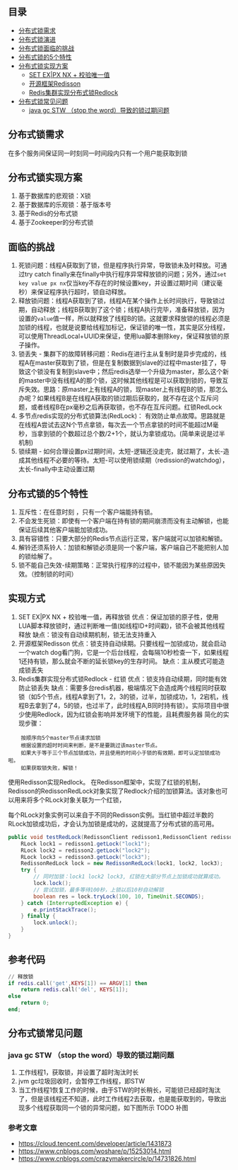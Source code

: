 ## 目录
* [分布式锁需求](#分布式锁需求)
* [分布式锁演进](#分布式锁实现方案)
* [分布式锁面临的挑战](#面临的挑战)
* [分布式锁的5个特性](#分布式锁的5个特性)
* [分布式锁实现方案](#实现方式)
    * [SET EX|PX NX + 校验唯一值](#实现方式)
    * [开源框架Redisson](#实现方式)
    * [Redis集群实现分布式锁Redlock](#实现方式)
* [分布式锁常见问题](#分布式锁常见问题)
    * [java gc STW （stop the word）导致的锁过期问题](#分布式锁常见问题)

## 分布式锁需求
在多个服务间保证同一时刻同一时间段内只有一个用户能获取到锁

## 分布式锁实现方案
1. 基于数据库的悲观锁：X锁
2. 基于数据库的乐观锁：基于版本号
3. 基于Redis的分布式锁
4. 基于Zookeeper的分布式锁

## 面临的挑战
1. 死锁问题：线程A获取到了锁，但是程序执行异常，导致锁未及时释放。可通过try catch finally来在finally中执行程序异常释放锁的问题；另外，通过`set key value px nx`仅当key不存在的时候设置key，并设置过期时间（建议毫秒）来保证程序执行超时，锁自动释放。
2. 释放锁问题：线程A获取到了锁，线程A在某个操作上长时间执行，导致锁过期，自动释放；线程B获取到了这个锁；线程A执行完毕，准备释放锁，因为设置的`value`值一样，所以就释放了线程B的锁。这就要求释放锁的线程必须是加锁的线程，也就是说要给线程加标记，保证锁的唯一性，其实是区分线程，可以使用ThreadLocal+UUID来保证，使用lua脚本删除key，保证释放锁的原子操作。
3. 锁丢失 - 集群下的故障转移问题：Redis在进行主从复制时是异步完成的，线程A在master获取到了锁，但是在复制数据到slave的过程中master挂了，导致这个锁没有复制到slave中；然后redis选举一个升级为master，那么这个新的master中没有线程A的那个锁，这时候其他线程是可以获取到锁的，导致互斥失效。思路：原master上有线程A的锁，现master上有线程B的锁，那怎么办呢？如果线程B是在线程A获取的锁过期后获取的，就不存在这个互斥问题，或者线程B在px毫秒之后再获取锁，也不存在互斥问题。红锁RedLock
4. 多节点redis实现的分布式锁算法(RedLock)： 有效防止单点故障。思路就是在线程A尝试去这N个节点拿锁，每次去一个节点拿锁的时间不能超过M毫秒，当拿到锁的个数超过总个数/2+1个，就认为拿锁成功。(简单来说是过半机制)
5. 锁续期 - 如何合理设置px过期时间，太短-逻辑还没走完，就过期了，太长-造成其他线程不必要的等待。太短-可以使用锁续期（redission的watchdog），太长-finally中主动设置过期

## 分布式锁的5个特性
1. 互斥性：在任意时刻 ，只有一个客户端能持有锁。
2. 不会发生死锁：即使有一个客户端在持有锁的期间崩溃而没有主动解锁，也能保证后续其他客户端能加锁成功。
3. 具有容错性：只要大部分的Redis节点运行正常，客户端就可以加锁和解锁。
4. 解铃还须系铃人：加锁和解锁必须是同一个客户端，客户端自己不能把别人加的锁给解了。
5. 锁不能自己失效-续期策略：正常执行程序的过程中，锁不能因为某些原因失效。（控制锁的时间）

## 实现方式
1. SET EX|PX NX + 校验唯一值，再释放锁
优点：保证加锁的原子性，使用LUA脚本释放锁时，通过判断唯一值(如线程ID+时间戳)，锁不会被其他线程释放
缺点：锁没有自动续期机制，锁无法支持重入
2. 开源框架Redisson
优点：锁支持自动续期。只要线程一加锁成功，就会启动一个watch dog看门狗，它是一个后台线程，会每隔10秒检查一下，如果线程1还持有锁，那么就会不断的延长锁key的生存时间。
缺点：主从模式可能造成锁丢失
3. Redis集群实现分布式锁Redlock - 红锁
优点：锁支持自动续期，同时能有效防止锁丢失
缺点：需要多台redis机器，极端情况下会造成两个线程同时获取锁（如5个节点，线程A拿到了1，2，3的锁，过半，加锁成功，1，2宕机，线程B去拿到了4，5的锁，也过半了，此时线程A,B同时持有锁）。实际项目中很少使用Redlock，因为红锁会影响并发环境下的性能，且耗费服务器
简化的实现步骤：
```
    按顺序向5个master节点请求加锁
    根据设置的超时时间来判断，是不是要跳过该master节点。
    如果大于等于三个节点加锁成功，并且使用的时间小于锁的有效期，即可认定加锁成功啦。
    如果获取锁失败，解锁！
```
使用Redisson实现Redlock。 在Redisson框架中，实现了红锁的机制，Redisson的RedissonRedLock对象实现了Redlock介绍的加锁算法。该对象也可以用来将多个RLock对象关联为一个红锁，

每个RLock对象实例可以来自于不同的Redisson实例。当红锁中超过半数的RLock加锁成功后，才会认为加锁是成功的，这就提高了分布式锁的高可用。
```java
public void testRedLock(RedissonClient redisson1,RedissonClient redisson2, RedissonClient redisson3){
    RLock lock1 = redisson1.getLock("lock1");
    RLock lock2 = redisson2.getLock("lock2");
    RLock lock3 = redisson3.getLock("lock3");
    RedissonRedLock lock = new RedissonRedLock(lock1, lock2, lock3);
    try {
        // 同时加锁：lock1 lock2 lock3, 红锁在大部分节点上加锁成功就算成功。
        lock.lock();
        // 尝试加锁，最多等待100秒，上锁以后10秒自动解锁
        boolean res = lock.tryLock(100, 10, TimeUnit.SECONDS);
    } catch (InterruptedException e) {
        e.printStackTrace();
    } finally {
        lock.unlock();
    }
}
```

参考代码 
-------
```lua
// 释放锁
if redis.call('get',KEYS[1]) == ARGV[1] then
    return redis.call('del', KEYS[1]);
else
    return 0;
end;
```
## 分布式锁常见问题
### java gc STW （stop the word）导致的锁过期问题
1. 工作线程1，获取锁，并设置了超时淘汰时长
2. jvm gc垃圾回收时，会暂停工作线程，即STW
3. 当工作线程1恢复工作的时候，由于STW的时长稍长，可能锁已经超时淘汰了，但是该线程还不知道，此时工作线程2去获取，也是能获取到的，导致出现多个线程获取同一个锁的异常问题，如下图所示
TODO 补图

### 参考文章
* https://cloud.tencent.com/developer/article/1431873
* https://www.cnblogs.com/woshare/p/15253014.html
* https://www.cnblogs.com/crazymakercircle/p/14731826.html